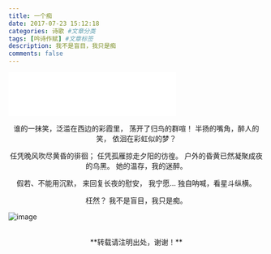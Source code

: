 ```yaml
---
title: 一个痴
date: 2017-07-23 15:12:18
categories: 诗歌 #文章分类
tags: [吟诗作赋] #文章标签
description: 我不是盲目，我只是痴
comments: false
---
```


<!--more-->
<iframe frameborder="no" border="0" marginwidth="0" marginheight="0" width=330 height=86 src="//music.163.com/outchain/player?type=2&id=5248068&auto=1&height=66"></iframe>
<center>


谁的一抹笑，泛滥在西边的彩霞里，
荡开了归鸟的群喧！
半扬的嘴角，醉人的笑，
依洄在彩虹似的梦？

任凭晚风吹尽黄昏的徘徊；
任凭孤雁掠走夕阳的彷徨。
户外的昏黄已然凝聚成夜的乌黑。
她的温存，我的迷醉。

假若、不能用沉默，
来回复长夜的慰安，
我宁愿…
独自呐喊，看星斗纵横。

枉然？
我不是盲目，我只是痴。
</center>

![image](http://otkzd4sua.bkt.clouddn.com/306224.jpg)


<br/>
<center>**转载请注明出处，谢谢！**</center>